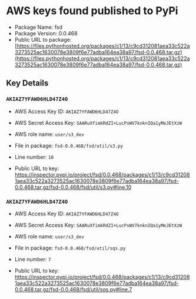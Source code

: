 # AWS keys found published to PyPi

* Package Name: fsd
* Package Version: 0.0.468
* Public URL to package: [https://files.pythonhosted.org/packages/c1/13/c9cd312081aea33c522a3273525ac1630078e3809f6e77adba164ea38a97/fsd-0.0.468.tar.gz](https://files.pythonhosted.org/packages/c1/13/c9cd312081aea33c522a3273525ac1630078e3809f6e77adba164ea38a97/fsd-0.0.468.tar.gz)

## Key Details

### `AKIAZ7YFAWD6HLD47Z4O`

* AWS Access Key ID: `AKIAZ7YFAWD6HLD47Z4O`
* AWS Secret Access Key: `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` 
* AWS role name: `user/s3_dev`
* File in package: `fsd-0.0.468/fsd/util/s3.py`
* Line number: `10`

* Public URL to key: https://inspector.pypi.io/project/fsd/0.0.468/packages/c1/13/c9cd312081aea33c522a3273525ac1630078e3809f6e77adba164ea38a97/fsd-0.0.468.tar.gz/fsd-0.0.468/fsd/util/s3.py#line.10



### `AKIAZ7YFAWD6HLD47Z4O`

* AWS Access Key ID: `AKIAZ7YFAWD6HLD47Z4O`
* AWS Secret Access Key: `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` 
* AWS role name: `user/s3_dev`
* File in package: `fsd-0.0.468/fsd/util/sqs.py`
* Line number: `7`

* Public URL to key: https://inspector.pypi.io/project/fsd/0.0.468/packages/c1/13/c9cd312081aea33c522a3273525ac1630078e3809f6e77adba164ea38a97/fsd-0.0.468.tar.gz/fsd-0.0.468/fsd/util/sqs.py#line.7


